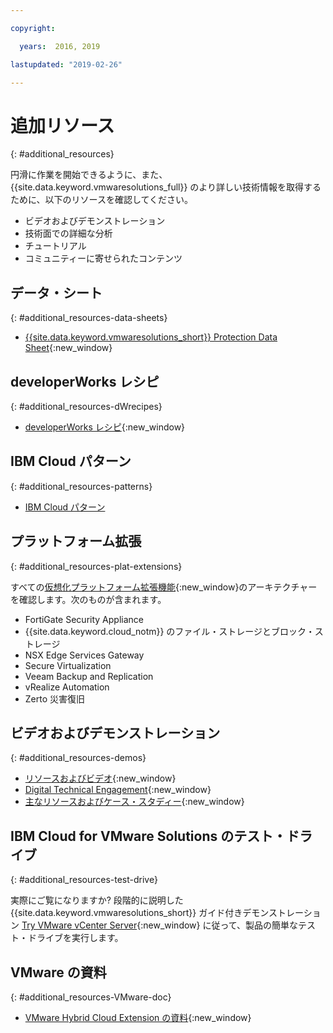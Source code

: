 ```yaml
---

copyright:

  years:  2016, 2019

lastupdated: "2019-02-26"

---
```


# 追加リソース
{: #additional_resources}

円滑に作業を開始できるように、また、{{site.data.keyword.vmwaresolutions_full}} のより詳しい技術情報を取得するために、以下のリソースを確認してください。
* ビデオおよびデモンストレーション
* 技術面での詳細な分析
* チュートリアル
* コミュニティーに寄せられたコンテンツ

## データ・シート
{: #additional_resources-data-sheets}

* [{{site.data.keyword.vmwaresolutions_short}} Protection Data Sheet](https://www.ibm.com/software/reports/compatibility/clarity-reports/report/html/softwareReqsForProduct?deliverableId=236C87407E7411E6BA51E79BE9476040){:new_window}

## developerWorks レシピ
{: #additional_resources-dWrecipes}

* [developerWorks レシピ](https://developer.ibm.com/recipes/tutorials/?s=VMware+Solutions){:new_window}

## IBM Cloud パターン
{: #additional_resources-patterns}

* [IBM Cloud パターン](https://ibmcloudpatterns.mybluemix.net/#862581F800007C53/862581F800007DD5/862581D000837B23)

## プラットフォーム拡張
{: #additional_resources-plat-extensions}

すべての[仮想化プラットフォーム拡張機能](https://www.ibm.com/cloud/garage/architectures/virtualizationArchitecture/allvirtualizationextensions){:new_window}のアーキテクチャーを確認します。次のものが含まれます。
* FortiGate Security Appliance
* {{site.data.keyword.cloud_notm}} のファイル・ストレージとブロック・ストレージ
* NSX Edge Services Gateway
* Secure Virtualization
* Veeam Backup and Replication
* vRealize Automation
* Zerto 災害復旧

## ビデオおよびデモンストレーション
{: #additional_resources-demos}

* [リソースおよびビデオ](https://www.ibm.com/cloud/garage/architectures/virtualizationArchitecture/resources){:new_window}
* [Digital Technical Engagement](https://ibm-dte.mybluemix.net/ibm-vmware){:new_window}
* [主なリソースおよびケース・スタディー](https://www.ibm.com/cloud/vmware/resources){:new_window}

## IBM Cloud for VMware Solutions のテスト・ドライブ
{: #additional_resources-test-drive}

実際にご覧になりますか? 段階的に説明した {{site.data.keyword.vmwaresolutions_short}} ガイド付きデモンストレーション [Try VMware vCenter Server](https://cloudcontent.mybluemix.net/cloud/garage/demo/try-vmware-solutions){:new_window} に従って、製品の簡単なテスト・ドライブを実行します。

## VMware の資料
{: #additional_resources-VMware-doc}

* [VMware Hybrid Cloud Extension の資料](https://cloud.vmware.com/vmware-hcx/resources){:new_window}
